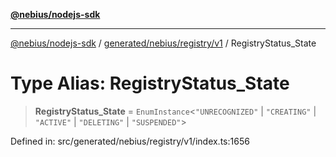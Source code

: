 [**@nebius/nodejs-sdk**](../../../../../README.md)

***

[@nebius/nodejs-sdk](../../../../../README.md) / [generated/nebius/registry/v1](../README.md) / RegistryStatus\_State

# Type Alias: RegistryStatus\_State

> **RegistryStatus\_State** = `EnumInstance`\<`"UNRECOGNIZED"` \| `"CREATING"` \| `"ACTIVE"` \| `"DELETING"` \| `"SUSPENDED"`\>

Defined in: src/generated/nebius/registry/v1/index.ts:1656
